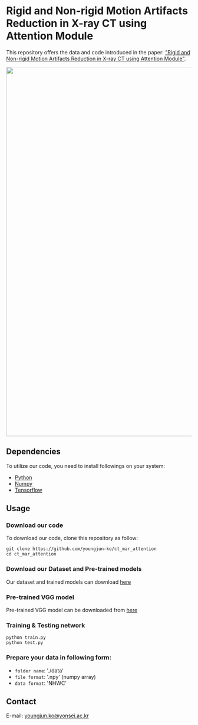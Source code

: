# Rigid and Non-rigid Motion Artifacts Reduction in X-ray CT using Attention Module
This repository offers the data and code introduced in the paper:
["Rigid and Non-rigid Motion Artifacts Reduction in X-ray CT using Attention Module"](https://doi.org/10.1016/j.media.2020.101883).

<img width="1000" src="https://user-images.githubusercontent.com/58386956/98059090-9ab77800-1e89-11eb-852f-2b285c72af59.png">

## Dependencies
To utilize our code, you need to install followings on your system:
* [Python](https://www.python.org/)
* [Numpy](https://numpy.org/)
* [Tensorflow](https://www.tensorflow.org/) 

## Usage
### **Download our code**   
To download our code, clone this repository as follow:
```
git clone https://github.com/youngjun-ko/ct_mar_attention
cd ct_mar_attention
```

### **Download our Dataset and Pre-trained models**   
Our dataset and trained models can download [here](https://drive.google.com/drive/folders/1L0Mm8XM7_3oao3eXqNib03FZRYLceKjM?usp=sharing)   

### **Pre-trained VGG model**   
Pre-trained VGG model can be downloaded from [here](https://github.com/machrisaa/tensorflow-vgg)   

### **Training & Testing network**   
```
python train.py
python test.py
```   

### **Prepare your data in following form:**   
* ```folder name```: './data'
* ```file format```: '.npy' (numpy array)
* ```data format```: 'NHWC'


## Contact
E-mail: youngjun.ko@yonsei.ac.kr
